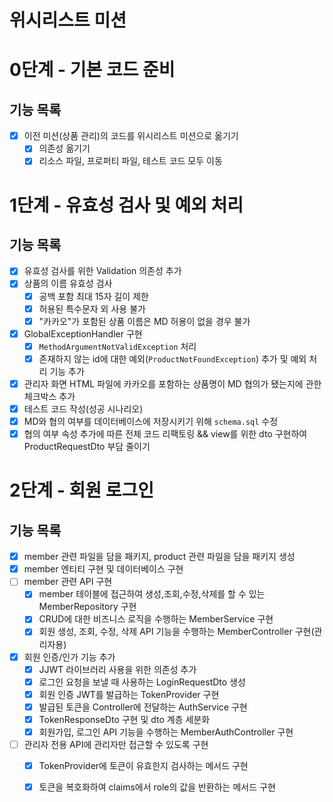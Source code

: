 # 위시리스트 미션
# 0단계 - 기본 코드 준비

## 기능 목록

- [x] 이전 미션(상품 관리)의 코드를 위시리스트 미션으로 옮기기
    - [x] 의존성 옮기기
    - [x] 리소스 파일, 프로퍼티 파일, 테스트 코드 모두 이동

# 1단계 - 유효성 검사 및 예외 처리

## 기능 목록

- [x] 유효성 검사를 위한 Validation 의존성 추가
- [x] 상품의 이름 유효성 검사
  - [x] 공백 포함 최대 15자 길이 제한
  - [x] 허용된 특수문자 외 사용 불가
  - [x] "카카오"가 포함된 상품 이름은 MD 허용이 없을 경우 불가
- [x] GlobalExceptionHandler 구현
  - [x] `MethodArgumentNotValidException` 처리
  - [x] 존재하지 않는 id에 대한 예외(`ProductNotFoundException`) 추가 및 예외 처리 기능 추가
- [x] 관리자 화면 HTML 파일에 카카오를 포함하는 상품명이 MD 협의가 됐는지에 관한 체크박스 추가
- [x] 테스트 코드 작성(성공 시나리오)
- [x] MD와 협의 여부를 데이터베이스에 저장시키기 위해  `schema.sql` 수정 
- [x] 협의 여부 속성 추가에 따른 전체 코드 리팩토링 && view를 위한 dto 구현하여 ProductRequestDto 부담 줄이기

# 2단계 - 회원 로그인

## 기능 목록

- [x] member 관련 파일을 담을 패키지, product 관련 파일을 담을 패키지 생성
- [x] member 엔티티 구현 및 데이터베이스 구현
- [ ] member 관련 API 구현
  - [x] member 테이블에 접근하여 생성,조회,수정,삭제를 할 수 있는 MemberRepository 구현
  - [x] CRUD에 대한 비즈니스 로직을 수행하는 MemberService 구현
  - [x] 회원 생성, 조회, 수정, 삭제 API 기능을 수행하는 MemberController 구현(관리자용)
- [x] 회원 인증/인가 기능 추가 
  - [x] JJWT 라이브러리 사용을 위한 의존성 추가
  - [x] 로그인 요청을 보낼 때 사용하는 LoginRequestDto 생성
  - [x] 회원 인증 JWT를 발급하는 TokenProvider 구현
  - [x] 발급된 토큰을 Controller에 전달하는 AuthService 구현
  - [x] TokenResponseDto 구현 및 dto 계층 세분화
  - [x] 회원가입, 로그인 API 기능을 수행하는 MemberAuthController 구현
-[ ] 관리자 전용 API에 관리자만 접근할 수 있도록 구현
  - [x] TokenProvider에 토큰이 유효한지 검사하는 메서드 구현
  - [x] 토큰을 복호화하여 claims에서 role의 값을 반환하는 메서드 구현

  
